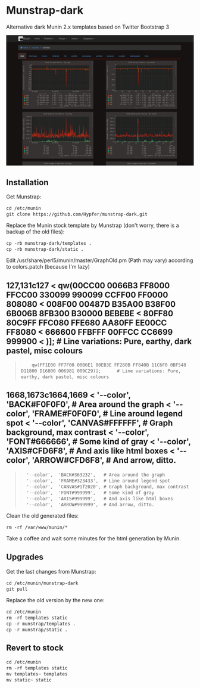 Munstrap-dark
========

Alternative dark Munin 2.x templates based on Twitter Bootstrap 3

![Sample](sample.jpg)

Installation
------------

Get Munstrap:

```
cd /etc/munin
git clone https://github.com/Hypfer/munstrap-dark.git
```

Replace the Munin stock template by Munstrap (don't worry, there is a backup of the old files):

```
cp -rb munstrap-dark/templates .
cp -rb munstrap-dark/static .
```

Edit /usr/share/perl5/munin/master/GraphOld.pm (Path may vary) according to colors.patch (because I'm lazy)

127,131c127
<         qw(00CC00 0066B3 FF8000 FFCC00 330099 990099 CCFF00 FF0000 808080
<             008F00 00487D B35A00 B38F00         6B006B 8FB300 B30000 BEBEBE
<             80FF80 80C9FF FFC080 FFE680 AA80FF EE00CC FF8080
<             666600 FFBFFF 00FFCC CC6699 999900
<             )];      # Line variations: Pure, earthy, dark pastel, misc colours
---
>         qw(FF1E00 FF7F00 00B6E1 00EB3E FF280B FF840B 11C6F0 0BF548 D11800 D16800 006981 009C29)];      # Line variations: Pure, earthy, dark pastel, misc colours
1668,1673c1664,1669
< 		'--color',  'BACK#F0F0F0',   # Area around the graph
< 		'--color',  'FRAME#F0F0F0',  # Line around legend spot
< 		'--color',  'CANVAS#FFFFFF', # Graph background, max contrast
< 		'--color',  'FONT#666666',   # Some kind of gray
< 		'--color',  'AXIS#CFD6F8',   # And axis like html boxes
< 		'--color',  'ARROW#CFD6F8',  # And arrow, ditto.
---
> 		'--color',  'BACK#363232',   # Area around the graph
> 		'--color',  'FRAME#323433',  # Line around legend spot
> 		'--color',  'CANVAS#1f2020', # Graph background, max contrast
> 		'--color',  'FONT#999999',   # Some kind of gray
> 		'--color',  'AXIS#999999',   # And axis like html boxes
> 		'--color',  'ARROW#999999',  # And arrow, ditto.


Clean the old generated files:

```
rm -rf /var/www/munin/*
```

Take a coffee and wait some minutes for the html generation by Munin.

Upgrades
--------

Get the last changes from Munstrap:

```
cd /etc/munin/munstrap-dark
git pull
```

Replace the old version by the new one:

```
cd /etc/munin
rm -rf templates static
cp -r munstrap/templates .
cp -r munstrap/static .
```

Revert to stock
---------------

```
cd /etc/munin
rm -rf templates static
mv templates~ templates
mv static~ static
```

